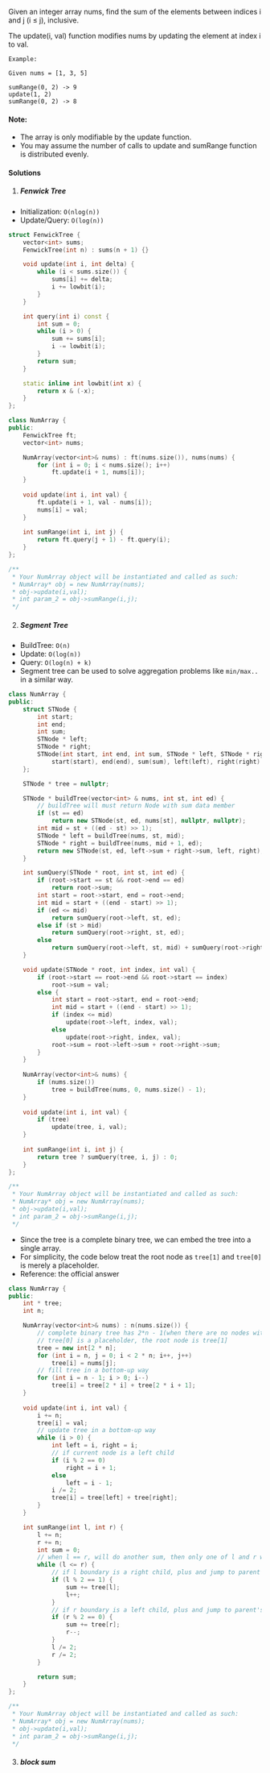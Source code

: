 Given an integer array nums, find the sum of the elements between indices i and j (i ≤ j), inclusive.

The update(i, val) function modifies nums by updating the element at index i to val.

```
Example:

Given nums = [1, 3, 5]

sumRange(0, 2) -> 9
update(1, 2)
sumRange(0, 2) -> 8
```

#### Note:

-    The array is only modifiable by the update function.
-    You may assume the number of calls to update and sumRange function is distributed evenly.


#### Solutions

1. ##### Fenwick Tree

- Initialization: `O(nlog(n))`
- Update/Query: `O(log(n))`

```c++
struct FenwickTree {
    vector<int> sums;
    FenwickTree(int n) : sums(n + 1) {}

    void update(int i, int delta) {
        while (i < sums.size()) {
            sums[i] += delta;
            i += lowbit(i);
        }
    }

    int query(int i) const {
        int sum = 0;
        while (i > 0) {
            sum += sums[i];
            i -= lowbit(i);
        }
        return sum;
    }

    static inline int lowbit(int x) {
        return x & (-x);
    }
};

class NumArray {
public:
    FenwickTree ft;
    vector<int> nums;

    NumArray(vector<int>& nums) : ft(nums.size()), nums(nums) {
        for (int i = 0; i < nums.size(); i++)
            ft.update(i + 1, nums[i]);
    }
    
    void update(int i, int val) {
        ft.update(i + 1, val - nums[i]);
        nums[i] = val;
    }
    
    int sumRange(int i, int j) {
        return ft.query(j + 1) - ft.query(i);
    }
};

/**
 * Your NumArray object will be instantiated and called as such:
 * NumArray* obj = new NumArray(nums);
 * obj->update(i,val);
 * int param_2 = obj->sumRange(i,j);
 */
```


2. ##### Segment Tree

- BuildTree: `O(n)`
- Update: `O(log(n))`
- Query: `O(log(n) + k)`
- Segment tree can be used to solve aggregation problems like `min/max..` in a similar way.

```c++
class NumArray {
public:
    struct STNode {
        int start;
        int end;
        int sum;
        STNode * left;
        STNode * right;
        STNode(int start, int end, int sum, STNode * left, STNode * right) :
            start(start), end(end), sum(sum), left(left), right(right) {}
    };

    STNode * tree = nullptr;

    STNode * buildTree(vector<int> & nums, int st, int ed) {
        // buildTree will must return Node with sum data member
        if (st == ed)
            return new STNode(st, ed, nums[st], nullptr, nullptr);
        int mid = st + ((ed - st) >> 1);
        STNode * left = buildTree(nums, st, mid);
        STNode * right = buildTree(nums, mid + 1, ed);
        return new STNode(st, ed, left->sum + right->sum, left, right);    
    }

    int sumQuery(STNode * root, int st, int ed) {
        if (root->start == st && root->end == ed)
            return root->sum;
        int start = root->start, end = root->end;
        int mid = start + ((end - start) >> 1);
        if (ed <= mid)
            return sumQuery(root->left, st, ed);
        else if (st > mid)
            return sumQuery(root->right, st, ed);
        else
            return sumQuery(root->left, st, mid) + sumQuery(root->right, mid + 1, ed);
    }

    void update(STNode * root, int index, int val) {
        if (root->start == root->end && root->start == index)
            root->sum = val;
        else {
            int start = root->start, end = root->end;
            int mid = start + ((end - start) >> 1);
            if (index <= mid)
                update(root->left, index, val);
            else
                update(root->right, index, val);
            root->sum = root->left->sum + root->right->sum;
        }
    }
    
    NumArray(vector<int>& nums) {
        if (nums.size())
            tree = buildTree(nums, 0, nums.size() - 1);
    }
    
    void update(int i, int val) {
        if (tree)
            update(tree, i, val);
    }
    
    int sumRange(int i, int j) {
        return tree ? sumQuery(tree, i, j) : 0;
    }
};

/**
 * Your NumArray object will be instantiated and called as such:
 * NumArray* obj = new NumArray(nums);
 * obj->update(i,val);
 * int param_2 = obj->sumRange(i,j);
 */
```

- Since the tree is a complete binary tree, we can embed the tree into a single array.
- For simplicity, the code below treat the root node as `tree[1]` and `tree[0]` is merely a placeholder.
- Reference: the official answer

```c++
class NumArray {
public:
    int * tree;
    int n;

    NumArray(vector<int>& nums) : n(nums.size()) {
        // complete binary tree has 2*n - 1(when there are no nodes with 1 degree) nodes in total.
        // tree[0] is a placeholder, the root node is tree[1]
        tree = new int[2 * n];
        for (int i = n, j = 0; i < 2 * n; i++, j++)
            tree[i] = nums[j];
        // fill tree in a bottom-up way
        for (int i = n - 1; i > 0; i--)
            tree[i] = tree[2 * i] + tree[2 * i + 1];
    }
    
    void update(int i, int val) {
        i += n;
        tree[i] = val;
        // update tree in a bottom-up way
        while (i > 0) {
            int left = i, right = i;
            // if current node is a left child
            if (i % 2 == 0)
                right = i + 1;
            else
                left = i - 1;
            i /= 2;
            tree[i] = tree[left] + tree[right];
        }
    }

    int sumRange(int l, int r) {
        l += n;
        r += n;
        int sum = 0;
        // when l == r, will do another sum, then only one of l and r will change, thus the loop ends
        while (l <= r) {
            // if l boundary is a right child, plus and jump to parent's next brother in next loop
            if (l % 2 == 1) {
                sum += tree[l];
                l++;
            }
            // if r boundary is a left child, plus and jump to parent's prev brother in next loop
            if (r % 2 == 0) {
                sum += tree[r];
                r--;
            }
            l /= 2;
            r /= 2;
        }

        return sum;
    }
};

/**
 * Your NumArray object will be instantiated and called as such:
 * NumArray* obj = new NumArray(nums);
 * obj->update(i,val);
 * int param_2 = obj->sumRange(i,j);
 */
```

3. ##### block sum

```c++

```